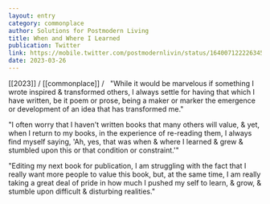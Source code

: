 ```yaml
---
layout: entry
category: commonplace
author: Solutions for Postmodern Living
title: When and Where I Learned
publication: Twitter
link: https://mobile.twitter.com/postmodernlivin/status/1640071222263451648
date: 2023-03-26
---
```


[[2023]] / [[commonplace]] / 
 
"While it would be marvelous if something I wrote inspired & transformed others, I always settle for having that which I have written, be it poem or prose, being a maker or marker the emergence or development of an idea that has transformed me."

"I often worry that I haven't written books that many others will value, & yet, when I return to my books, in the experience of re-reading them, I always find myself saying, 'Ah, yes, that was when & where I learned & grew & stumbled upon this or that condition or constraint.'"

"Editing my next book for publication, I am struggling with the fact that I really want more people to value this book,  but, at the same time, I am really taking a great deal of pride in how much I pushed my self to learn, & grow, & stumble upon difficult & disturbing realities."
